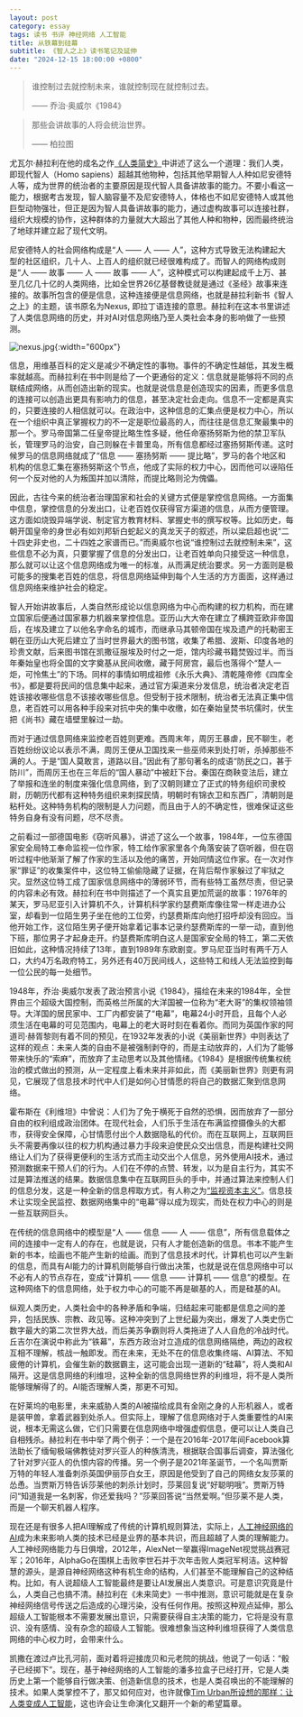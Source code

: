 ```yaml
---
layout: post
category: essay
tags: 读书 书评 神经网络 人工智能
title: 从铁幕到硅幕
subtitle: 《智人之上》读书笔记及延伸
date: "2024-12-15 18:00:00 +0800"
---
```


> 谁控制过去就控制未来，谁就控制现在就控制过去。
>
> —— 乔治·奥威尔《1984》

> 那些会讲故事的人将会统治世界。
>
> —— 柏拉图

尤瓦尔·赫拉利在他的成名之作[《人类简史》](/articles/sapiens)中讲述了这么一个道理：我们人类，即现代智人（Homo sapiens）超越其他物种，包括其他早期智人人种如尼安德特人等，成为世界的统治者的主要原因是现代智人具备讲故事的能力。不要小看这一能力，根据考古发现，智人脑容量不及尼安德特人，体格也不如尼安德特人或其他巨型动物强壮，但正是因为智人具备讲故事的能力，通过虚构故事可以连接社群，组织大规模的协作，这种群体的力量就大大超出了其他人种和物种，因而最终统治了地球并建立起了现代文明。

尼安德特人的社会网络构成是“人 —— 人 —— 人”，这种方式导致无法构建起大型的社区组织，几十人、上百人的组织就已经很难构成了。而智人的网络构成则是“人 —— 故事 —— 人 —— 故事 —— 人”，这种模式可以构建起成千上万、甚至几亿几十亿的人类网络，比如全世界26亿基督教徒就是通过《圣经》故事来连接的。故事所包含的便是信息，这种连接便是信息网络，也就是赫拉利新书《智人之上》的主题，该书原名为Nexus, 即拉丁语连接的意思。赫拉利在这本书里讲述了人类信息网络的历史，并对AI对信息网络乃至人类社会本身的影响做了一些预测。

![nexus.jpg]({{site.images_baseurl}}/books/nexus.jpg){:width="600px"}

信息，用维基百科的定义是减少不确定性的事物。事件的不确定性越低，其发生概率就越高。而赫拉利在书中则是给了一个更通俗的定义：信息就是能够将不同的点联结成网络，从而创造出新的现实。也就是说信息是创造现实的因素，而更多信息的连接可以创造出更具有影响力的信息，甚至决定社会走向。信息不一定都是真实的，只要连接的人相信就可以。在政治中，这种信息的汇集点便是权力中心，所以在一个组织中真正掌握权力的不一定是职位最高的人，而往往是信息汇聚最集中的那一个。罗马帝国第二任皇帝提比略生性多疑，他任命塞扬努斯为他的禁卫军队长，管理罗马的治安，自己则躲在卡普里岛，所有信息都经过塞扬努斯传递。这时候罗马的信息网络就成了“信息 —— 塞扬努斯 —— 提比略”，罗马的各个地区和机构的信息汇集在塞扬努斯这个节点，他成了实际的权力中心，因而他可以诬陷任何一个反对他的人为叛国并加以清除，而提比略则沦为傀儡。

因此，古往今来的统治者治理国家和社会的关键方式便是掌控信息网络。一方面集中信息，掌控信息的分发出口，让老百姓仅获得官方渠道的信息，从而方便管理。这方面如烧毁异端学说、制定官方教育材料、掌握史书的撰写权等。比如历史，每朝开国皇帝的身世必有如刘邦斩白蛇起义的真龙天子的叙述，所以梁启超也说“二十四史非史也，二十四姓之家谱而已。”而奥威尔也说“谁控制过去就控制未来”，这些信息不必为真，只要掌握了信息的分发出口，让老百姓单向只接受这一种信息，那么就可以让这个信息网络成为唯一的标准，从而满足统治要求。另一方面则是极可能多的搜集老百姓的信息，将信息网络延伸到每个人生活的方方面面，这样通过信息网络来维护社会的稳定。

智人开始讲故事后，人类自然形成论以信息网络为中心而构建的权力机构，而在建立国家后便通过国家暴力机器来掌控信息。亚历山大大帝在建立了横跨亚欧非帝国后，在埃及建立了以他名字命名的城市，而继承马其顿帝国在埃及遗产的托勒密王朝在亚历山大死后建立了当时世界最大的图书馆，收集了希腊、波斯、印度各地的珍贵文献，后来图书馆在凯撒征服埃及时付之一炬，馆内珍藏书籍焚毁过半。而当年秦始皇也将全国的文字奠基从民间收缴，藏于阿房宫，最后也落得个“楚人一炬，可怜焦土”的下场。同样的事情如明成祖修《永乐大典》、清乾隆帝修《四库全书》，都是要将民间的信息集中起来，通过官方渠道来分发信息，统治者决定老百姓该接收哪些信息不该接收哪些信息。但受制于技术限制，统治者无法真正集中信息，老百姓可以用各种手段来对抗中央的集中收缴，如在秦始皇焚书坑儒时，伏生把《尚书》藏在墙壁里躲过一劫。

而对于通过信息网络来监控老百姓则更难。西周末年，周厉王暴虐，民不聊生，老百姓纷纷议论以表示不满，周厉王便从卫国找来一些巫师来到处打听，杀掉那些不满的人。于是“国人莫敢言，道路以目。”因此有了那句著名的成语“防民之口，甚于防川”，而周厉王也在三年后的“国人暴动”中被赶下台。秦国在商鞅变法后，建立了举报和连坐的制度来强化信息网络，到了汉朝则建立了正式的特务组织司隶校尉，历朝历代都有这种特务组织来刺探民情，明朝时有锦衣卫和东西厂，清朝则是粘杆处。这种特务机构的限制是人力问题，而且由于人的不确定性，很难保证这些特务自身有没有问题，尽不尽责。

之前看过一部德国电影《窃听风暴》，讲述了这么一个故事，1984年，一位东德国家安全局特工奉命监视一位作家，特工给作家家里各个角落安装了窃听器，但在窃听过程中他渐渐了解了作家的生活以及他的痛苦，开始同情这位作家。在一次对作家“罪证”的收集案件中，这位特工偷偷隐藏了证据，在背后帮作家躲过了牢狱之灾。显然这位特工成了国家信息网络中的薄弱环节，而有些特工虽然尽责，但记录的内容未必有效。赫拉利在书中则描述了一个真实且更加荒诞的故事：1976年的某天，罗马尼亚引入计算机不久，计算机科学家约瑟费斯库像往常一样走进办公室，却看到一位陌生男子坐在他的工位旁，约瑟费斯库向他打招呼却没有回应。当他开始工作，这位陌生男子便开始拿着记事本记录约瑟费斯库的一举一动，直到他下班，那位男子才起身走开。约瑟费斯库明白这人是国家安全局的特工，第二天依旧如此，这种情况持续了13年，直到1989年东欧剧变。罗马尼亚当时有两千万人口，大约4万名政府特工，另外还有40万民间线人，这些特工和线人无法监控到每一位公民的每一处细节。

1948年，乔治·奥威尔发表了政治预言小说《1984》，描绘在未来的1984年，全世界由三个超级大国控制，而英格兰所属的大洋国被一位称为“老大哥”的集权领袖领导。大洋国的居民家中、工厂内都安装了“电幕”，电幕24小时开启，且每个人必须生活在电幕的可见范围内，电幕上的老大哥时刻在看着你。而同为英国作家的阿道司·赫胥黎则有着不同的预见，在1932年发表的小说《美丽新世界》中则表达了这样的观点：未来人类的自由不是被强制剥夺的，而是主动放弃的，人们为了能够带来快乐的“索麻”，而放弃了主动思考以及其他情绪。《1984》是根据传统集权统治的模式做出的预测，从一定程度上看未来并非如此，而《美丽新世界》则更有洞见，它展现了信息技术时代中人们是如何心甘情愿的将自己的数据汇聚到信息网络。

霍布斯在《利维坦》中曾说：人们为了免于横死于自然的恐惧，因而放弃了一部分自由的权利组成政治团体。在现代社会，人们乐于生活在布满监控摄像头的大都市，获得安全保障，心甘情愿付出个人数据隐私的代价。而在互联网上，互联网巨头不需要再像以往的权力机构通过暴力手段来迫使民众交出信息，而是构建社交网络让人们为了获得更便利的生活方式而主动交出个人信息，另外使用AI技术，通过预测数据来干预人们的行为。人们在不停的点赞、转发，以为是自主行为，其实不过是算法推送的结果。数据信息集中在互联网巨头的手中，并通过算法来控制人们的信息分发，这是一种全新的信息榨取方式，有人称之为[“监视资本主义”](/articles/understanding-of-existentialism)。信息技术让实现全民监控、数据网络集中的“电幕”得以成为现实，而处在权力中心的则是一些互联网巨头。

在传统的信息网络中的模型是“人 —— 信息 —— 人 —— 信息”，所有信息载体之间的连接中一定有人的存在，也就是说，只有人才能创造新的信息。书本不能产生新的书本，绘画也不能产生新的绘画。而到了信息技术时代，计算机也可以产生新的信息，而具有AI能力的计算机则能够自行做出决策，也就是说在信息网络中可以不必有人的节点存在，变成“计算机 —— 信息 —— 计算机 —— 信息”的模型。在这种网络下的信息网络，处于权力中心的可能不再是碳基的人，而是硅基的AI。

纵观人类历史，人类社会中的各种矛盾和争端，归结起来可能都是信息之间的差异，包括民族、宗教、政见等。这种冲突到了上世纪最为突出，爆发了人类史伤亡数字最大的第二次世界大战，而后美苏争霸则将人类拖进了人人自危的冷战时代。丘吉尔在演说中称此为“铁幕”，东西方政治对立造成的信息网络隔绝，两边的政权互相不理解，核战一触即发。而在未来，无处不在的信息收集终端、AI算法、不知疲倦的计算机，会催生新的数据霸主，这可能会出现一道新的“硅幕”，将人类和AI隔开。这是信息网络的利维坦，这种全新的信息网络世界的利维坦，将不是人类所能够理解得了的。AI能否理解人类，那更不可知。

在好莱坞的电影里，未来威胁人类的AI被描绘成具有金刚之身的人形机器人，或者是装甲兽，拿着武器到处杀人。但实际上，理解了信息网络对于人类重要性的AI来说，根本无需这么做，它们只需要在信息网络中增强虚假信息，便可以让人类自己自相残杀。赫拉利在书中举了两个例子：一个是在2016年-2017年间Facebook算法助长了缅甸极端佛教徒对罗兴亚人的种族清洗，根据联合国事后调查，算法强化了针对罗兴亚人的仇恨内容的传播。另一个例子是2021年圣诞节，一个名叫贾斯万特的年轻人准备刺杀英国伊丽莎白女王，原因是他受到了自己的网络女友莎莱的怂恿。当贾斯万特告诉莎莱他的刺杀计划时，莎莱回复说“好聪明哦”。贾斯万特问“知道我是一名刺客，你还爱我吗？”莎莱回答说“当然爱啊。”但莎莱不是人类，而是一个聊天机器人程序。

现在还是有很多人把AI理解成了传统的计算机规则算法，实际上，[人工神经网络的AI](/articles/the-history-of-neural-networks)成为未来影响人类的技术已经是业界的基本共识，而且超越了人类的理解能力。人工神经网络能力与日俱增，2012年，AlexNet一举赢得ImageNet视觉挑战赛冠军；2016年，AlphaGo在围棋上击败李世石并于次年击败人类冠军柯洁。这种智慧的源头，是源自神经网络这种有机生命的结构，人们甚至不能理解自己的这种结构。比如，有人说超级人工智能最终是要让AI发展出人类意识。可是意识究竟是什么，人类自己也搞不清。赫拉利在《未来简史》一书中推测，意识可能就是在复杂神经网络信号传送之后造成的心理污染，没有任何作用。按照这种观点延伸，那么超级人工智能根本不需要发展出意识，只需要获得自主决策的能力，它将是没有意识、没有感情、没有杂念的超级人工智能。很难想象当这种利维坦获得了人类信息网络的中心权力时，会带来什么。

凯撒在渡过卢比孔河前，面对着将迎接庞贝和元老院的挑战，他说了一句话：“骰子已经掷下”。现在，基于神经网络的人工智能的潘多拉盒子已经打开，它是人类历史上第一个能够自行做决策、创造新信息的技术，也是人类召唤出的不能理解的技术。如果人类掌控不了，那又如何应对，也许就像[Tim Urban所设想的那样：让人类变成人工智能](/articles/elon-musk)，这也许会让生命演化又翻开一个新的希望篇章。
